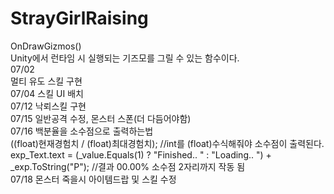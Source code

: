 # StrayGirlRaising
OnDrawGizmos()<br/>
Unity에서 런타임 시 실행되는 기즈모를 그릴 수 있는 함수이다. <br/>
07/02<br/>
멀티 유도 스킬 구현<br/>
07/04 스킬 UI 배치<br/>
07/12 낙뢰스킬 구현<br/>
07/15 일반공격 수정, 몬스터 스폰(더 다듬어야함)<br>
07/16 백분율을 소수점으로 출력하는법<br> 
((float)현재경험치 / (float)최대경험치);  //int를 (float)수식해줘야 소수점이 출력된다.<br>
exp_Text.text = (_value.Equals(1) ? "Finished.. " : "Loading.. ") + _exp.ToString("P"); //결과 00.00% 소수점 2자리까지 작동 됨<br>
07/18 몬스터 죽을시 아이템드랍 및 스킬 수정<br>

